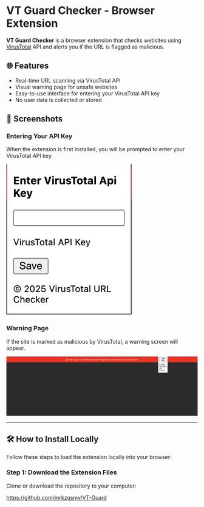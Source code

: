 # VT Guard Checker - Browser Extension

**VT Guard Checker** is a browser extension that checks websites using [VirusTotal](https://www.virustotal.com/) API and alerts you if the URL is flagged as malicious.

## 🌐 Features

- Real-time URL scanning via VirusTotal API
- Visual warning page for unsafe websites
- Easy-to-use interface for entering your VirusTotal API key
- No user data is collected or stored

## 📸 Screenshots

### Entering Your API Key

When the extension is first installed, you will be prompted to enter your VirusTotal API key.

![API Key Input](screen3.png)

### Warning Page

If the site is marked as malicious by VirusTotal, a warning screen will appear.

![Warning Page](screen2.png)

---

## 🛠️ How to Install Locally

Follow these steps to load the extension locally into your browser:

### Step 1: Download the Extension Files

Clone or download the repository to your computer:

https://github.com/mrkzqsmv/VT-Guard

